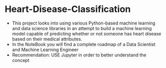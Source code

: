 # Heart-Disease-Classification
* This project looks into using various Python-based machine learning and data science libraries in an attempt to build a machine learning model capable of predicting whether or not someone has heart disease based on their medical attributes.
* In the NoteBook you will find a complete roadmap of a Data Scientist and Machine Learning Engineer
* Recommendation: USE Jupyter in order to better understand the concept
